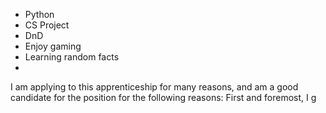 - Python
- CS Project
- DnD
- Enjoy gaming
- Learning random facts
- 

I am applying to this apprenticeship for many reasons, and am a good candidate for the position for the following reasons: First and foremost, I g